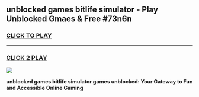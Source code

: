 
## unblocked games bitlife simulator - Play Unblocked Gmaes & Free #73n6n
<h3>
<a href="https://premium.freeplayer.one?title=unblocked_games_bitlife_simulator&ref=01M">CLICK TO PLAY</a></h3>
<hr>

<h3>
<a href="https://premium.freeplayer.one?title=unblocked_games_bitlife_simulator&ref=01M">CLICK 2 PLAY</a>
  
</h3>

<a href="https://premium.freeplayer.one?title=unblocked_games_bitlife_simulator&ref=01M"><img src="https://clearcache.store/games.png"></a>


**unblocked games bitlife simulator games unblocked: Your Gateway to Fun and Accessible Online Gaming**
